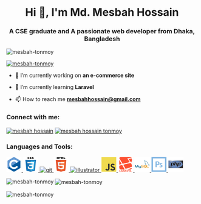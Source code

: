 <h1 align="center">Hi 👋, I'm Md. Mesbah Hossain</h1>
<h3 align="center">A CSE graduate and A passionate web developer from Dhaka, Bangladesh</h3>

<p align="left"> <img src="https://komarev.com/ghpvc/?username=mesbah-tonmoy&label=Profile%20views&color=0e75b6&style=flat" alt="mesbah-tonmoy" /> </p>

<p align="left"> <a href="https://github.com/ryo-ma/github-profile-trophy"><img src="https://github-profile-trophy.vercel.app/?username=mesbah-tonmoy" alt="mesbah-tonmoy" /></a> </p>

- 🔭 I’m currently working on **an e-commerce site**

- 🌱 I’m currently learning **Laravel**

- 📫 How to reach me **mesbahhossain@gmail.com**

<h3 align="left">Connect with me:</h3>
<p align="left">
<a href="https://linkedin.com/in/mesbah hossain" target="blank"><img align="center" src="https://raw.githubusercontent.com/rahuldkjain/github-profile-readme-generator/master/src/images/icons/Social/linked-in-alt.svg" alt="mesbah hossain" height="30" width="40" /></a>
<a href="https://fb.com/mesbah hossain tonmoy" target="blank"><img align="center" src="https://raw.githubusercontent.com/rahuldkjain/github-profile-readme-generator/master/src/images/icons/Social/facebook.svg" alt="mesbah hossain tonmoy" height="30" width="40" /></a>
</p>

<h3 align="left">Languages and Tools:</h3>
<p align="left"> <a href="https://www.cprogramming.com/" target="_blank" rel="noreferrer"> <img src="https://raw.githubusercontent.com/devicons/devicon/master/icons/c/c-original.svg" alt="c" width="40" height="40"/> </a> <a href="https://www.w3schools.com/css/" target="_blank" rel="noreferrer"> <img src="https://raw.githubusercontent.com/devicons/devicon/master/icons/css3/css3-original-wordmark.svg" alt="css3" width="40" height="40"/> </a> <a href="https://git-scm.com/" target="_blank" rel="noreferrer"> <img src="https://www.vectorlogo.zone/logos/git-scm/git-scm-icon.svg" alt="git" width="40" height="40"/> </a> <a href="https://www.w3.org/html/" target="_blank" rel="noreferrer"> <img src="https://raw.githubusercontent.com/devicons/devicon/master/icons/html5/html5-original-wordmark.svg" alt="html5" width="40" height="40"/> </a> <a href="https://www.adobe.com/in/products/illustrator.html" target="_blank" rel="noreferrer"> <img src="https://www.vectorlogo.zone/logos/adobe_illustrator/adobe_illustrator-icon.svg" alt="illustrator" width="40" height="40"/> </a> <a href="https://developer.mozilla.org/en-US/docs/Web/JavaScript" target="_blank" rel="noreferrer"> <img src="https://raw.githubusercontent.com/devicons/devicon/master/icons/javascript/javascript-original.svg" alt="javascript" width="40" height="40"/> </a> <a href="https://laravel.com/" target="_blank" rel="noreferrer"> <img src="https://raw.githubusercontent.com/devicons/devicon/master/icons/laravel/laravel-plain-wordmark.svg" alt="laravel" width="40" height="40"/> </a> <a href="https://www.mysql.com/" target="_blank" rel="noreferrer"> <img src="https://raw.githubusercontent.com/devicons/devicon/master/icons/mysql/mysql-original-wordmark.svg" alt="mysql" width="40" height="40"/> </a> <a href="https://www.photoshop.com/en" target="_blank" rel="noreferrer"> <img src="https://raw.githubusercontent.com/devicons/devicon/master/icons/photoshop/photoshop-line.svg" alt="photoshop" width="40" height="40"/> </a> <a href="https://www.php.net" target="_blank" rel="noreferrer"> <img src="https://raw.githubusercontent.com/devicons/devicon/master/icons/php/php-original.svg" alt="php" width="40" height="40"/> </a> </p>

<p><img align="left" src="https://github-readme-stats.vercel.app/api/top-langs?username=mesbah-tonmoy&show_icons=true&locale=en&layout=compact" alt="mesbah-tonmoy" /></p>

<p>&nbsp;<img align="center" src="https://github-readme-stats.vercel.app/api?username=mesbah-tonmoy&show_icons=true&locale=en" alt="mesbah-tonmoy" /></p>

<p><img align="center" src="https://github-readme-streak-stats.herokuapp.com/?user=mesbah-tonmoy&" alt="mesbah-tonmoy" /></p>

